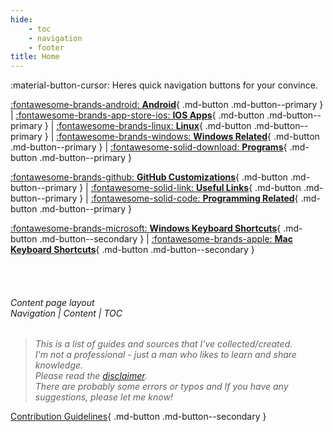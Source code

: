 ```yaml
---
hide:
    - toc
    - navigation
    - footer
title: Home
---
```


:material-button-cursor: Heres quick navigation buttons for your convince.

[:fontawesome-brands-android: **Android**](./Wiki/Android.md){ .md-button .md-button--primary } | [:fontawesome-brands-app-store-ios: **IOS Apps**](./Wiki/IOS.md){ .md-button .md-button--primary } | [:fontawesome-brands-linux: **Linux**](./Wiki/Linux.md){ .md-button .md-button--primary } | [:fontawesome-brands-windows: **Windows Related**](./Wiki/Windows.md){ .md-button .md-button--primary } | [:fontawesome-solid-download: **Programs**](./Wiki/Programs.md){ .md-button .md-button--primary }

[:fontawesome-brands-github: **GitHub Customizations**](./Wiki/GitHub.md){ .md-button .md-button--primary } | [:fontawesome-solid-link: **Useful Links**](./Wiki/Links.md){ .md-button .md-button--primary } | [:fontawesome-solid-code: **Programming Related**](./Wiki/Programming.md){ .md-button .md-button--primary }

[:fontawesome-brands-microsoft: **Windows Keyboard Shortcuts**](./Wiki/keyboard-shortcuts/Windows-Keyboard-Shortcuts.md){ .md-button .md-button--secondary } | [:fontawesome-brands-apple: **Mac Keyboard Shortcuts**](./Wiki/keyboard-shortcuts/Mac-Keyboard-Shortcuts.md){ .md-button .md-button--secondary }

<br>
<br>
<h6>Content page layout<br> Navigation | Content | TOC </h6>

> _This is a list of guides and sources that I've collected/created.<br>
> I'm not a professional - just a man who likes to learn and share knowledge.<br>
> Please read the [disclaimer](./about-me/Wiki-ETC/disclaimer.md).<br>
> There are probably some errors or typos and If you have any suggestions, please let me know!_

[Contribution Guidelines](./about-me/Wiki-ETC/Contributions.md){ .md-button .md-button--secondary }
